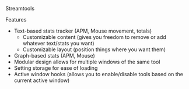 Streamtools

Features
+ Text-based stats tracker (APM, Mouse movement, totals)
  + Customizable content (gives you freedom to remove or add whatever text/stats you want)
  + Customizable layout (position things where you want them)
+ Graph-based stats (APM, Mouse)
+ Modular design allows for multiple windows of the same tool
+ Setting storage for ease of loading
+ Active window hooks (allows you to enable/disable tools based on the current active window)
